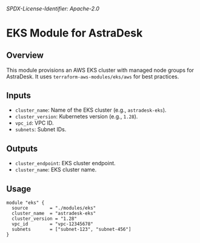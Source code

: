 ###### SPDX-License-Identifier: Apache-2.0

# EKS Module for AstraDesk

## Overview

This module provisions an AWS EKS cluster with managed node groups for AstraDesk. It uses `terraform-aws-modules/eks/aws` for best practices.

## Inputs

- `cluster_name`: Name of the EKS cluster (e.g., `astradesk-eks`).
- `cluster_version`: Kubernetes version (e.g., `1.28`).
- `vpc_id`: VPC ID.
- `subnets`: Subnet IDs.

## Outputs

- `cluster_endpoint`: EKS cluster endpoint.
- `cluster_name`: EKS cluster name.

## Usage

```hcl
module "eks" {
  source        = "./modules/eks"
  cluster_name  = "astradesk-eks"
  cluster_version = "1.28"
  vpc_id        = "vpc-12345678"
  subnets       = ["subnet-123", "subnet-456"]
}
